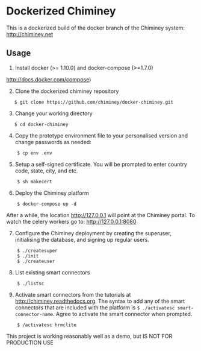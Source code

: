 Dockerized Chiminey
===================

This is a dockerized build of the docker branch of the Chiminey system: http://chiminey.net

Usage
-----

1. Install docker (>= 1.10.0) and docker-compose (>=1.7.0)

http://docs.docker.com/compose)

2. Clone the dockerized chiminey repository
 ```
    $ git clone https://github.com/chiminey/docker-chiminey.git
 ```

3. Change your working directory
 ```
    $ cd docker-chiminey
 ```

4. Copy the prototype environment file to your personalised version and change passwords as needed:

```
    $ cp env .env
```

5. Setup a self-signed certificate. You will be prompted to enter country code, state, city, and etc.
```
    $ sh makecert
```

6. Deploy the Chiminey platform
```
    $ docker-compose up -d
```

   After a while, the location http://127.0.0.1 will point at the Chiminey portal.
   To watch the celery workers go to: http://127.0.0.1:8080

7. Configure the Chiminey deployment by creating the superuser, initialising the database, and signing up regular users.

```
    $ ./createsuper
    $ ./init
    $ ./createuser
```

8. List existing smart connectors
```
    $ ./listsc
```

9. Activate smart connectors from the tutorials at http://chiminey.readthedocs.org. The syntax to add any of the smart connectors that are included with the platform is ```$ ./activatesc smart-connector-name```. Agree to activate the smart connector when prompted.

```
    $ /activatesc hrmclite
```

This project is working reasonably well as a demo, but IS NOT FOR PRODUCTION USE
